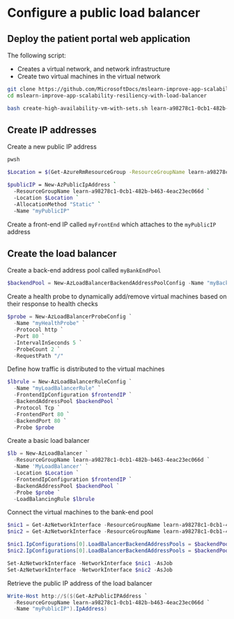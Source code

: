 # Configure a public load balancer

## Deploy the patient portal web application

The following script:

- Creates a virtual network, and network infrastructure
- Create two virtual machines in the virtual network

```bash
git clone https://github.com/MicrosoftDocs/mslearn-improve-app-scalability-resiliency-with-load-balancer.git
cd mslearn-improve-app-scalability-resiliency-with-load-balancer

bash create-high-availability-vm-with-sets.sh learn-a98278c1-0cb1-482b-b463-4eac23ec066d
```

## Create IP addresses

Create a new public IP address

```bash
pwsh

$Location = $(Get-AzureRmResourceGroup -ResourceGroupName learn-a98278c1-0cb1-482b-b463-4eac23ec066d).Location

$publicIP = New-AzPublicIpAddress `
  -ResourceGroupName learn-a98278c1-0cb1-482b-b463-4eac23ec066d `
  -Location $Location `
  -AllocationMethod "Static" `
  -Name "myPublicIP"
```

Create a front-end IP called `myFrontEnd` which attaches to the `myPublicIP` address

## Create the load balancer

Create a back-end address pool called `myBankEndPool`

```powershell
$backendPool = New-AzLoadBalancerBackendAddressPoolConfig -Name "myBackEndPool"
```

Create a health probe to dynamically add/remove virtual machines based on their response to health checks

```powershell
$probe = New-AzLoadBalancerProbeConfig `
  -Name "myHealthProbe" `
  -Protocol http `
  -Port 80 `
  -IntervalInSeconds 5 `
  -ProbeCount 2 `
  -RequestPath "/"
```

Define how traffic is distributed to the virtual machines

```powershell
$lbrule = New-AzLoadBalancerRuleConfig `
  -Name "myLoadBalancerRule" `
  -FrontendIpConfiguration $frontendIP `
  -BackendAddressPool $backendPool `
  -Protocol Tcp `
  -FrontendPort 80 `
  -BackendPort 80 `
  -Probe $probe
```

Create a basic load balancer

```powershell
$lb = New-AzLoadBalancer `
  -ResourceGroupName learn-a98278c1-0cb1-482b-b463-4eac23ec066d `
  -Name 'MyLoadBalancer' `
  -Location $Location `
  -FrontendIpConfiguration $frontendIP `
  -BackendAddressPool $backendPool `
  -Probe $probe `
  -LoadBalancingRule $lbrule
```

Connect the virtual machines to the bank-end pool

```powershell
$nic1 = Get-AzNetworkInterface -ResourceGroupName learn-a98278c1-0cb1-482b-b463-4eac23ec066d -Name "webNic1"
$nic2 = Get-AzNetworkInterface -ResourceGroupName learn-a98278c1-0cb1-482b-b463-4eac23ec066d -Name "webNic2"

$nic1.IpConfigurations[0].LoadBalancerBackendAddressPools = $backendPool
$nic2.IpConfigurations[0].LoadBalancerBackendAddressPools = $backendPool

Set-AzNetworkInterface -NetworkInterface $nic1 -AsJob
Set-AzNetworkInterface -NetworkInterface $nic2 -AsJob
```

Retrieve the public IP address of the load balancer

```powershell
Write-Host http://$($(Get-AzPublicIPAddress `
  -ResourceGroupName learn-a98278c1-0cb1-482b-b463-4eac23ec066d `
  -Name "myPublicIP").IpAddress)
```

